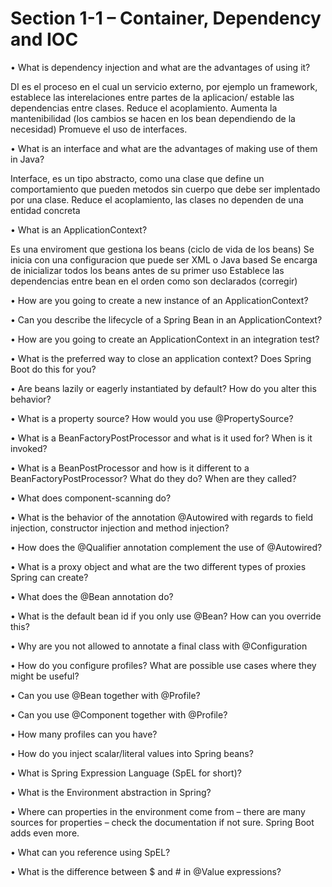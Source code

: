 # Section 1-1 – Container, Dependency and IOC

• What is dependency injection and what are the advantages of using it?

DI es el proceso en el cual un servicio externo, por ejemplo un framework, establece las interelaciones entre partes de la aplicacion/ estable las dependencias entre clases.
Reduce el acoplamiento.
Aumenta la mantenibilidad (los cambios se hacen en los bean dependiendo de la necesidad)
Promueve el uso de interfaces.


• What is an interface and what are the advantages of making use of them in Java?

Interface, es un tipo abstracto, como una clase que define un comportamiento que pueden metodos sin cuerpo que debe ser implentado por una clase.
Reduce el acoplamiento, las clases no dependen de una entidad concreta


• What is an ApplicationContext?

Es una enviroment que gestiona los beans (ciclo de vida de los beans)
Se inicia con una configuracion que puede ser XML o Java based
Se encarga de inicializar todos los beans antes de su primer uso
Establece las dependencias entre bean en el orden como son declarados (corregir)


• How are you going to create a new instance of an ApplicationContext?

• Can you describe the lifecycle of a Spring Bean in an ApplicationContext?

• How are you going to create an ApplicationContext in an integration test?

• What is the preferred way to close an application context? Does Spring Boot do this for you?

• Are beans lazily or eagerly instantiated by default? How do you alter this behavior?

• What is a property source? How would you use @PropertySource?

• What is a BeanFactoryPostProcessor and what is it used for? When is it invoked?

• What is a BeanPostProcessor and how is it different to a BeanFactoryPostProcessor? What do they do? When are they called?

• What does component-scanning do?

• What is the behavior of the annotation @Autowired with regards to field injection, constructor injection and method injection?

• How does the @Qualifier annotation complement the use of @Autowired?

• What is a proxy object and what are the two different types of proxies Spring can create?

• What does the @Bean annotation do?

• What is the default bean id if you only use @Bean? How can you override this?

• Why are you not allowed to annotate a final class with @Configuration

• How do you configure profiles? What are possible use cases where they might be useful?

• Can you use @Bean together with @Profile?

• Can you use @Component together with @Profile?

• How many profiles can you have?

• How do you inject scalar/literal values into Spring beans?

• What is Spring Expression Language (SpEL for short)?

• What is the Environment abstraction in Spring?

• Where can properties in the environment come from – there are many sources for properties – check the documentation if not sure. Spring Boot adds even more.

• What can you reference using SpEL?

• What is the difference between $ and # in @Value expressions?
